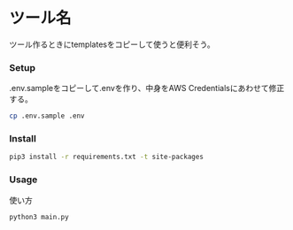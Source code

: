 # ツール名

ツール作るときにtemplatesをコピーして使うと便利そう。

### Setup

.env.sampleをコピーして.envを作り、中身をAWS Credentialsにあわせて修正する。

```sh
cp .env.sample .env
```

### Install

```sh
pip3 install -r requirements.txt -t site-packages
```

### Usage

使い方

```sh
python3 main.py 
```
